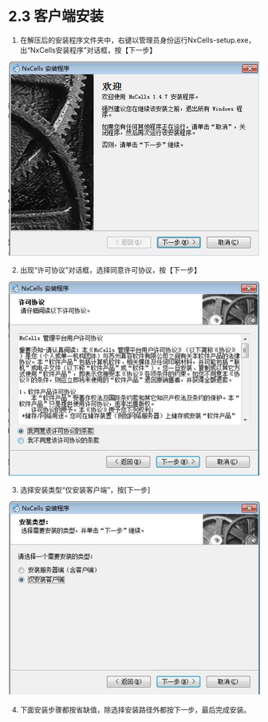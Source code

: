 # 2.3 客户端安装

1)	在解压后的安装程序文件夹中，右键以管理员身份运行NxCells-setup.exe，出“NxCells安装程序”对话框，按【下一步】
 
![](../img/2.3-1.jpg)

2)	出现“许可协议”对话框，选择同意许可协议，按【下一步】
 
![](../img/2.3-2.jpg)

3)	选择安装类型“仅安装客户端”，按[下一步]
 
![](../img/2.3-3.jpg)

4)	下面安装步骤都按省缺值，除选择安装路径外都按下一步，最后完成安装。
